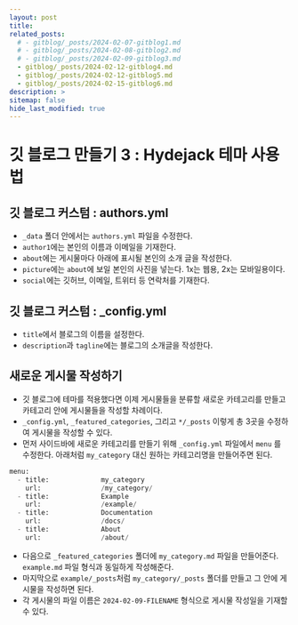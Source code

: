 ```yaml
---
layout: post
title: 
related_posts:
  # - gitblog/_posts/2024-02-07-gitblog1.md
  # - gitblog/_posts/2024-02-08-gitblog2.md
  # - gitblog/_posts/2024-02-09-gitblog3.md
  - gitblog/_posts/2024-02-12-gitblog4.md
  - gitblog/_posts/2024-02-12-gitblog5.md
  - gitblog/_posts/2024-02-15-gitblog6.md
description: >
sitemap: false
hide_last_modified: true
---
```


# 깃 블로그 만들기 3 : Hydejack 테마 사용법

## 깃 블로그 커스텀 : authors.yml

- `_data` 폴더 안에서는 `authors.yml` 파일을 수정한다.
- `author1`에는 본인의 이름과 이메일을 기재한다.
- `about`에는 게시물마다 아래에 표시될 본인의 소개 글을 작성한다.
- `picture`에는 `about`에 보일 본인의 사진을 넣는다. 1x는 웹용, 2x는 모바일용이다.
- `social`에는 깃허브, 이메일, 트위터 등 연락처를 기재한다.

## 깃 블로그 커스텀 : _config.yml

- `title`에서 블로그의 이름을 설정한다.
- `description`과 `tagline`에는 블로그의 소개글을 작성한다.
 
## 새로운 게시물 작성하기

- 깃 블로그에 테마를 적용했다면 이제 게시물들을 분류할 새로운 카테고리를 만들고 카테고리 안에 게시물들을 작성할 차례이다.
- `_config.yml`, `_featured_categories`, 그리고 `*/_posts` 이렇게 총 3곳을 수정하여 게시물을 작성할 수 있다.
- 먼저 사이드바에 새로운 카테고리를 만들기 위해 `_config.yml` 파일에서 `menu` 를 수정한다. 아래처럼 `my_category` 대신 원하는 카테고리명을 만들어주면 된다.

~~~python
menu:
  - title:             my_category
    url:               /my_category/
  - title:             Example
    url:               /example/
  - title:             Documentation
    url:               /docs/
  - title:             About
    url:               /about/
~~~
- 다음으로 `_featured_categories` 폴더에 `my_category.md` 파일을 만들어준다. `example.md` 파일 형식과 동일하게 작성해준다.
- 마지막으로 `example/_posts`처럼 `my_category/_posts` 폴더를 만들고 그 안에 게시물을 작성하면 된다.
- 각 게시물의 파일 이름은 `2024-02-09-FILENAME` 형식으로 게시물 작성일을 기재할 수 있다.